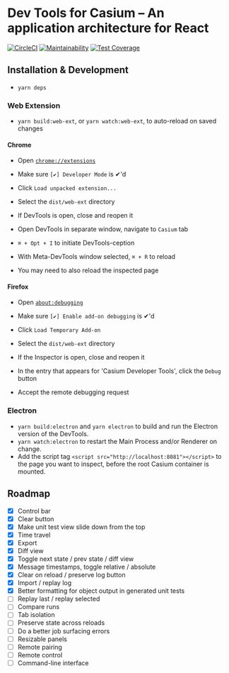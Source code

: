 # Dev Tools for Casium – An application architecture for React

[![CircleCI](https://circleci.com/gh/ai-labs-team/casium-devtools.svg?style=svg)](https://circleci.com/gh/ai-labs-team/casium-devtools) [![Maintainability](https://api.codeclimate.com/v1/badges/d5e484d903bccb6175c1/maintainability)](https://codeclimate.com/github/ai-labs-team/casium-devtools/maintainability) [![Test Coverage](https://api.codeclimate.com/v1/badges/d5e484d903bccb6175c1/test_coverage)](https://codeclimate.com/github/ai-labs-team/casium-devtools/test_coverage)

## Installation & Development

 - `yarn deps`

### Web Extension

 - `yarn build:web-ext`, or `yarn watch:web-ext`, to auto-reload on saved changes

#### Chrome

 - Open [`chrome://extensions`](chrome://extensions)
 - Make sure `[✔] Developer Mode` is ✔'d
 - Click `Load unpacked extension...`
 - Select the `dist/web-ext` directory
 - If DevTools is open, close and reopen it

 - Open DevTools in separate window, navigate to `Casium` tab
 - `⌘ + Opt + I` to initiate DevTools-ception
 - With Meta-DevTools window selected, `⌘ + R` to reload
 - You may need to also reload the inspected page

#### Firefox

- Open [`about:debugging`](about:debugging)
- Make sure `[✔] Enable add-on debugging` is ✔'d
- Click `Load Temporary Add-on`
- Select the `dist/web-ext` directory
- If the Inspector is open, close and reopen it

- In the entry that appears for 'Casium Developer Tools', click the `Debug` button
- Accept the remote debugging request

### Electron

- `yarn build:electron` and `yarn electron` to build and run the Electron version of the DevTools.
- `yarn watch:electron` to restart the Main Process and/or Renderer on change.
- Add the script tag `<script src="http://localhost:8081"></script>` to the page
  you want to inspect, before the root Casium container is mounted.

## Roadmap

 - [x] Control bar
 - [x] Clear button
 - [x] Make unit test view slide down from the top
 - [x] Time travel
 - [x] Export
 - [x] Diff view
 - [x] Toggle next state / prev state / diff view
 - [x] Message timestamps, toggle relative / absolute
 - [x] Clear on reload / preserve log button
 - [x] Import / replay log
 - [x] Better formatting for object output in generated unit tests
 - [ ] Replay last / replay selected
 - [ ] Compare runs
 - [ ] Tab isolation
 - [ ] Preserve state across reloads
 - [ ] Do a better job surfacing errors
 - [ ] Resizable panels
 - [ ] Remote pairing
 - [ ] Remote control
 - [ ] Command-line interface

